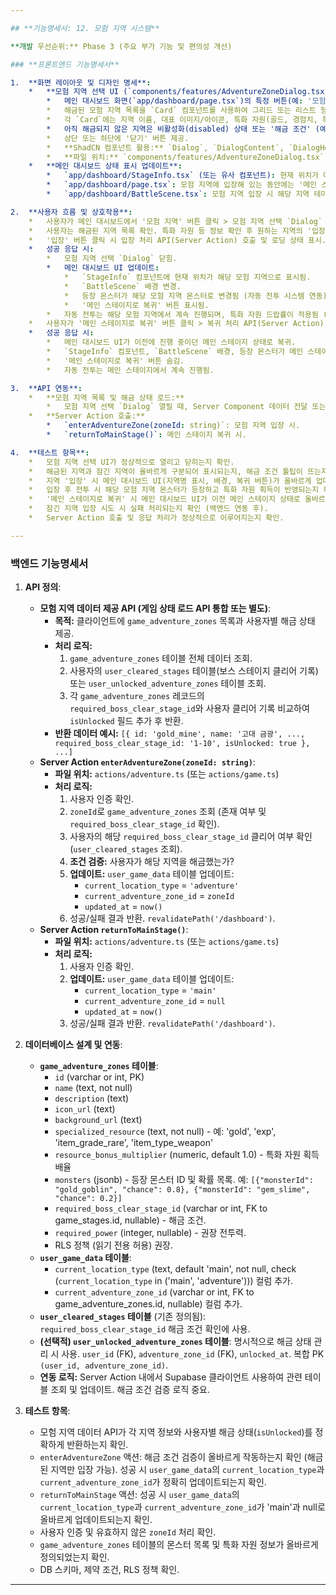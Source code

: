 ```yaml
---

## **기능명세서: 12. 모험 지역 시스템**

**개발 우선순위:** Phase 3 (주요 부가 기능 및 편의성 개선)

### **프론트엔드 기능명세서**

1.  **화면 레이아웃 및 디자인 명세**:
    *   **모험 지역 선택 UI (`components/features/AdventureZoneDialog.tsx`)**:
        *   메인 대시보드 화면(`app/dashboard/page.tsx`)의 특정 버튼(예: '모험 지역') 클릭 시 열리는 `Dialog` 형태의 UI.
        *   해금된 모험 지역 목록을 `Card` 컴포넌트를 사용하여 그리드 또는 리스트 형태로 표시.
        *   각 `Card`에는 지역 이름, 대표 이미지/아이콘, 특화 자원(골드, 경험치, 특정 아이템 등 - `Badge` 활용), 권장 전투력(선택적), '입장' 버튼 표시.
        *   아직 해금되지 않은 지역은 비활성화(disabled) 상태 또는 '해금 조건' (예: "월드 1 보스 클리어") 툴팁(`Tooltip`) 표시.
        *   상단 또는 하단에 '닫기' 버튼 제공.
        *   **ShadCN 컴포넌트 활용:** `Dialog`, `DialogContent`, `DialogHeader`, `DialogTitle`, `DialogFooter`, `Card`, `CardHeader`, `CardTitle`, `CardDescription`, `CardContent`, `CardFooter`, `Button`, `Badge`, `Tooltip`, `ScrollArea`.
        *   **파일 위치:** `components/features/AdventureZoneDialog.tsx`.
    *   **메인 대시보드 상태 표시 업데이트**:
        *   `app/dashboard/StageInfo.tsx` (또는 유사 컴포넌트): 현재 위치가 메인 스테이지인지, 특정 모험 지역인지 텍스트로 구분하여 표시 (예: "모험 지역: 고대 금광").
        *   `app/dashboard/page.tsx`: 모험 지역에 입장해 있는 동안에는 '메인 스테이지로 복귀' 버튼 표시. (ShadCN `Button`)
        *   `app/dashboard/BattleScene.tsx`: 모험 지역 입장 시 해당 지역 테마에 맞는 배경 이미지로 변경.

2.  **사용자 흐름 및 상호작용**:
    *   사용자가 메인 대시보드에서 '모험 지역' 버튼 클릭 > 모험 지역 선택 `Dialog` 열림.
    *   사용자는 해금된 지역 목록 확인. 특화 자원 등 정보 확인 후 원하는 지역의 '입장' 버튼 클릭.
    *   '입장' 버튼 클릭 시 입장 처리 API(Server Action) 호출 및 로딩 상태 표시.
    *   성공 응답 시:
        *   모험 지역 선택 `Dialog` 닫힘.
        *   메인 대시보드 UI 업데이트:
            *   `StageInfo` 컴포넌트에 현재 위치가 해당 모험 지역으로 표시됨.
            *   `BattleScene` 배경 변경.
            *   등장 몬스터가 해당 모험 지역 몬스터로 변경됨 (자동 전투 시스템 연동).
            *   '메인 스테이지로 복귀' 버튼 표시됨.
        *   자동 전투는 해당 모험 지역에서 계속 진행되며, 특화 자원 드랍률이 적용됨 (기능 2, 3 연동).
    *   사용자가 '메인 스테이지로 복귀' 버튼 클릭 > 복귀 처리 API(Server Action) 호출 및 로딩 상태 표시.
    *   성공 응답 시:
        *   메인 대시보드 UI가 이전에 진행 중이던 메인 스테이지 상태로 복귀.
        *   `StageInfo` 컴포넌트, `BattleScene` 배경, 등장 몬스터가 메인 스테이지 기준으로 변경됨.
        *   '메인 스테이지로 복귀' 버튼 숨김.
        *   자동 전투는 메인 스테이지에서 계속 진행됨.

3.  **API 연동**:
    *   **모험 지역 목록 및 해금 상태 로드:**
        *   모험 지역 선택 `Dialog` 열릴 때, Server Component 데이터 전달 또는 Client Component 내 `useEffect`에서 Supabase 클라이언트를 사용하여 `game_adventure_zones` 및 `user_unlocked_adventure_zones` (또는 `user_cleared_stages` 참조) 데이터 fetch. 해금 조건(클리어한 보스 스테이지 ID 등) 비교하여 상태 결정.
    *   **Server Action 호출:**
        *   `enterAdventureZone(zoneId: string)`: 모험 지역 입장 시.
        *   `returnToMainStage()`: 메인 스테이지 복귀 시.

4.  **테스트 항목**:
    *   모험 지역 선택 UI가 정상적으로 열리고 닫히는지 확인.
    *   해금된 지역과 잠긴 지역이 올바르게 구분되어 표시되는지, 해금 조건 툴팁이 뜨는지 확인.
    *   지역 '입장' 시 메인 대시보드 UI(지역명 표시, 배경, 복귀 버튼)가 올바르게 업데이트되는지 확인.
    *   입장 후 전투 시 해당 모험 지역 몬스터가 등장하고 특화 자원 획득이 반영되는지 확인 (기능 2, 3 연동 후).
    *   '메인 스테이지로 복귀' 시 메인 대시보드 UI가 이전 메인 스테이지 상태로 올바르게 복구되는지 확인.
    *   잠긴 지역 입장 시도 시 실패 처리되는지 확인 (백엔드 연동 후).
    *   Server Action 호출 및 응답 처리가 정상적으로 이루어지는지 확인.

---
```


### **백엔드 기능명세서**

1.  **API 정의**:
    *   **모험 지역 데이터 제공 API (게임 상태 로드 API 통합 또는 별도)**:
        *   **목적:** 클라이언트에 `game_adventure_zones` 목록과 사용자별 해금 상태 제공.
        *   **처리 로직:**
            1.  `game_adventure_zones` 테이블 전체 데이터 조회.
            2.  사용자의 `user_cleared_stages` 테이블(보스 스테이지 클리어 기록) 또는 `user_unlocked_adventure_zones` 테이블 조회.
            3.  각 `game_adventure_zones` 레코드의 `required_boss_clear_stage_id`와 사용자 클리어 기록 비교하여 `isUnlocked` 필드 추가 후 반환.
        *   **반환 데이터 예시:** `[{ id: 'gold_mine', name: '고대 금광', ..., required_boss_clear_stage_id: '1-10', isUnlocked: true }, ...]`
    *   **Server Action `enterAdventureZone(zoneId: string)`**:
        *   **파일 위치:** `actions/adventure.ts` (또는 `actions/game.ts`)
        *   **처리 로직:**
            1.  사용자 인증 확인.
            2.  `zoneId`로 `game_adventure_zones` 조회 (존재 여부 및 `required_boss_clear_stage_id` 확인).
            3.  사용자의 해당 `required_boss_clear_stage_id` 클리어 여부 확인 (`user_cleared_stages` 조회).
            4.  **조건 검증:** 사용자가 해당 지역을 해금했는가?
            5.  **업데이트:** `user_game_data` 테이블 업데이트:
                *   `current_location_type` = `'adventure'`
                *   `current_adventure_zone_id` = `zoneId`
                *   `updated_at` = `now()`
            6.  성공/실패 결과 반환. `revalidatePath('/dashboard')`.
    *   **Server Action `returnToMainStage()`**:
        *   **파일 위치:** `actions/adventure.ts` (또는 `actions/game.ts`)
        *   **처리 로직:**
            1.  사용자 인증 확인.
            2.  **업데이트:** `user_game_data` 테이블 업데이트:
                *   `current_location_type` = `'main'`
                *   `current_adventure_zone_id` = `null`
                *   `updated_at` = `now()`
            3.  성공/실패 결과 반환. `revalidatePath('/dashboard')`.

2.  **데이터베이스 설계 및 연동**:
    *   **`game_adventure_zones` 테이블**:
        *   `id` (varchar or int, PK)
        *   `name` (text, not null)
        *   `description` (text)
        *   `icon_url` (text)
        *   `background_url` (text)
        *   `specialized_resource` (text, not null) - 예: 'gold', 'exp', 'item_grade_rare', 'item_type_weapon'
        *   `resource_bonus_multiplier` (numeric, default 1.0) - 특화 자원 획득 배율
        *   `monsters` (jsonb) - 등장 몬스터 ID 및 확률 목록. 예: `[{"monsterId": "gold_goblin", "chance": 0.8}, {"monsterId": "gem_slime", "chance": 0.2}]`
        *   `required_boss_clear_stage_id` (varchar or int, FK to game_stages.id, nullable) - 해금 조건.
        *   `required_power` (integer, nullable) - 권장 전투력.
        *   RLS 정책 (읽기 전용 허용) 권장.
    *   **`user_game_data` 테이블**:
        *   `current_location_type` (text, default 'main', not null, check (`current_location_type` in ('main', 'adventure'))) 컬럼 추가.
        *   `current_adventure_zone_id` (varchar or int, FK to game_adventure_zones.id, nullable) 컬럼 추가.
    *   **`user_cleared_stages` 테이블** (기존 정의됨): `required_boss_clear_stage_id` 해금 조건 확인에 사용.
    *   **(선택적) `user_unlocked_adventure_zones` 테이블**: 명시적으로 해금 상태 관리 시 사용. `user_id` (FK), `adventure_zone_id` (FK), `unlocked_at`. 복합 PK `(user_id, adventure_zone_id)`.
    *   **연동 로직:** Server Action 내에서 Supabase 클라이언트 사용하여 관련 테이블 조회 및 업데이트. 해금 조건 검증 로직 중요.

3.  **테스트 항목**:
    *   모험 지역 데이터 API가 각 지역 정보와 사용자별 해금 상태(`isUnlocked`)를 정확하게 반환하는지 확인.
    *   `enterAdventureZone` 액션: 해금 조건 검증이 올바르게 작동하는지 확인 (해금된 지역만 입장 가능). 성공 시 `user_game_data`의 `current_location_type`과 `current_adventure_zone_id`가 정확히 업데이트되는지 확인.
    *   `returnToMainStage` 액션: 성공 시 `user_game_data`의 `current_location_type`과 `current_adventure_zone_id`가 'main'과 null로 올바르게 업데이트되는지 확인.
    *   사용자 인증 및 유효하지 않은 `zoneId` 처리 확인.
    *   `game_adventure_zones` 테이블의 몬스터 목록 및 특화 자원 정보가 올바르게 정의되었는지 확인.
    *   DB 스키마, 제약 조건, RLS 정책 확인.

---
